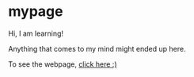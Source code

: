 # mypage

Hi, I am learning!

Anything that comes to my mind might ended up here.

To see the webpage, [click here :)](https://shibiwol.github.io/mypage/)
